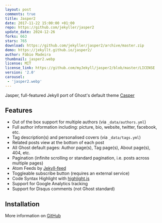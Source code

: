 ```yaml
---
layout: post
comments: true
title: Jasper2
date: 2017-11-22 15:00:00 +01:00
repo: https://github.com/jekyller/jasper2
update_date: 2024-12-26
forks: 663
stars: 765
download: https://github.com/jekyller/jasper2/archive/master.zip
demo: https://jekyllt.github.io/jasper2/
author: Fábio Madeira
thumbnail: jasper2.webp
license: MIT
license_link: https://github.com/myJekyll/jasper2/blob/master/LICENSE
version: '2.0'
carousel:
 - 'jasper2.webp'
---
```


Jasper, full-featured Jekyll port of Ghost's default theme [Casper](https://github.com/tryghost/casper)

## Features

* Out of the box support for multiple authors (via `_data/authors.yml`)
* Full author information including: picture, bio, website, twitter, facebook, etc.
* Tag description(s) and personalised covers (via `_data/tags.yml`)
* Related posts view at the bottom of each post
* All Ghost default pages: Author page(s), Tag page(s), About page(s), 404, etc.
* Pagination (infinite scrolling or standard pagination, i.e. posts across multiple pages)
* Atom Feeds by [Jekyll-feed](https://github.com/jekyll/jekyll-feed)
* Toggleable subscribe button (requires an external service)
* Code Syntax Highlight with [highlight.js](https://highlightjs.org/)
* Support for Google Analytics tracking
* Support for Disqus comments (not Ghost standard)

## Installation

More information on [GitHub](https://github.com/jekyller/jasper2)

